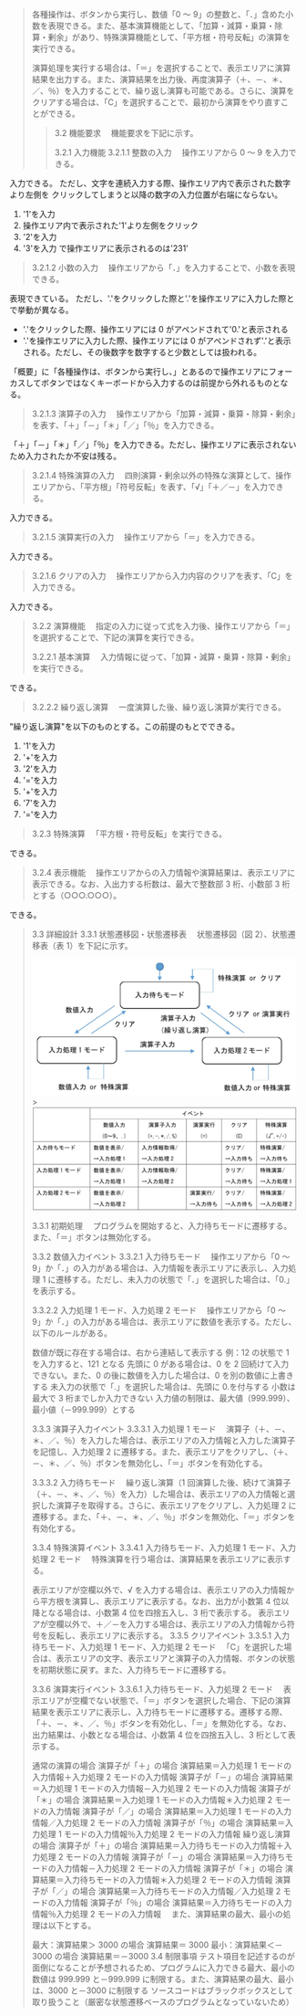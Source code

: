 > 各種操作は、ボタンから実行し、数値「0 ～ 9」の整数と、「．」含めた小数を表現できる。また、基本演算機能として、「加算・減算・乗算・除算・剰余」があり、特殊演算機能として、「平方根・符号反転」の演算を実行できる。
>
> 演算処理を実行する場合は、「＝」を選択することで、表示エリアに演算結果を出力する。また、演算結果を出力後、再度演算子（＋、－、＊、／、％）を入力することで、繰り返し演算も可能である。さらに、演算をクリアする場合は、「C」を選択することで、最初から演算をやり直すことができる。
>
> > 3.2 機能要求
> > 　機能要求を下記に示す。
> >
> > 3.2.1 入力機能
> > 3.2.1.1 整数の入力
> > 　操作エリアから 0 ～ 9 を入力できる。

入力できる。
ただし、文字を連続入力する際、操作エリア内で表示された数字より左側を
クリックしてしまうと以降の数字の入力位置が右端にならない。

1. '1'を入力
2. 操作エリア内で表示された'1'より左側をクリック
3. '2'を入力
4. '3'を入力
   で操作エリアに表示されるのは'231'

> 3.2.1.2 小数の入力
> 　操作エリアから「．」を入力することで、小数を表現できる。

表現できている。
ただし、'.'をクリックした際と'.'を操作エリアに入力した際とで挙動が異なる。

- '.'をクリックした際、操作エリアには 0 がアペンドされて'0.'と表示される
- '.'を操作エリアに入力した際、操作エリアには 0 がアペンドされず'.'と表示される。ただし、その後数字を数字すると少数としては扱われる。

「概要」に「各種操作は、ボタンから実行し、」とあるので操作エリアにフォーカスしてボタンではなくキーボードから入力するのは前提から外れるものとなる。

> 3.2.1.3 演算子の入力
> 　操作エリアから「加算・減算・乗算・除算・剰余」を表す、「＋」「－」「＊」「／」「％」を入力できる。

「＋」「－」「＊」「／」「％」を入力できる。ただし、操作エリアに表示されないため入力されたか不安は残る。

> 3.2.1.4 特殊演算の入力
> 　四則演算・剰余以外の特殊な演算として、操作エリアから、「平方根」「符号反転」を表す、「√」「＋／－」を入力できる。

入力できる。

> 3.2.1.5 演算実行の入力
> 　操作エリアから「＝」を入力できる。

入力できる。

> 3.2.1.6 クリアの入力
> 　操作エリアから入力内容のクリアを表す、「C」を入力できる。

入力できる。

> 3.2.2 演算機能
> 　指定の入力に従って式を入力後、操作エリアから「＝」を選択することで、下記の演算を実行できる。
>
> 3.2.2.1 基本演算
> 　入力情報に従って、「加算・減算・乗算・除算・剰余」を実行できる。

できる。

> 3.2.2.2 繰り返し演算
> 　一度演算した後、繰り返し演算が実行できる。

"繰り返し演算"を以下のものとする。この前提のもとでできる。

1. '1'を入力
2. '+'を入力
3. '2'を入力
4. '='を入力
5. '+'を入力
6. '7'を入力
7. '='を入力

> 3.2.3 特殊演算
> 　「平方根・符号反転」を実行できる。

できる。

> 3.2.4 表示機能
> 　操作エリアからの入力情報や演算結果は、表示エリアに表示できる。なお、入出力する桁数は、最大で整数部 3 桁、小数部 3 桁とする（○○○.○○○）。
>

できる。

> 3.3 詳細設計
> 3.3.1 状態遷移図・状態遷移表
> 　状態遷移図（図 2）、状態遷移表（表 1）を下記に示す。
>
> ![状態遷移図](./状態遷移図.jpg) >![状態遷移表](./状態遷移表.jpg)
>
> 3.3.1 初期処理
> 　プログラムを開始すると、入力待ちモードに遷移する。また、「＝」ボタンは無効化する。
>
> 3.3.2 数値入力イベント
> 3.3.2.1 入力待ちモード
> 　操作エリアから「0 ～ 9」か「．」の入力がある場合は、入力情報を表示エリアに表示し、入力処理 1 に遷移する。ただし、未入力の状態で「．」を選択した場合は、「0.」を表示する。
>
> 3.3.2.2 入力処理 1 モード、入力処理 2 モード
> 　操作エリアから「0 ～ 9」か「．」の入力がある場合は、表示エリアに数値を表示する。ただし、以下のルールがある。
>
> 数値が既に存在する場合は、右から連結して表示する
> 例：12 の状態で 1 を入力すると、121 となる
> 先頭に 0 がある場合は、0 を 2 回続けて入力できない。また、0 の後に数値を入力した場合は、0 を別の数値に上書きする
> 未入力の状態で「.」を選択した場合は、先頭に 0.を付与する
> 小数は最大で 3 桁までしか入力できない
> 入力値の制限は、最大値（999.999）、最小値（－999.999）とする
>
> 3.3.3 演算子入力イベント
> 3.3.3.1 入力処理 1 モード
> 　演算子（＋、－、＊、／、％）を入力した場合は、表示エリアの入力情報と入力した演算子を記憶し、入力処理 2 に遷移する。また、表示エリアをクリアし、（＋、－、＊、／、％）ボタンを無効化し、「＝」ボタンを有効化する。
>
> 3.3.3.2 入力待ちモード
> 　繰り返し演算（1 回演算した後、続けて演算子（＋、－、＊、／、％）を入力）した場合は、表示エリアの入力情報と選択した演算子を取得する。さらに、表示エリアをクリアし、入力処理 2 に遷移する。また、「＋、－、＊、／、％」ボタンを無効化、「＝」ボタンを有効化する。
>
> 3.3.4 特殊演算イベント
> 3.3.4.1 入力待ちモード、入力処理 1 モード、入力処理 2 モード
> 　特殊演算を行う場合は、演算結果を表示エリアに表示する。
>
> 表示エリアが空欄以外で、√ を入力する場合は、表示エリアの入力情報から平方根を演算し、表示エリアに表示する。なお、出力が小数第 4 位以降となる場合は、小数第 4 位を四捨五入し、3 桁で表示する。
> 表示エリアが空欄以外で、＋／－を入力する場合は、表示エリアの入力情報から符号を反転し、表示エリアに表示する。
> 3.3.5 クリアイベント
> 3.3.5.1 入力待ちモード、入力処理 1 モード、入力処理 2 モード
> 　「C」を選択した場合は、表示エリアの文字、表示エリアと演算子の入力情報、ボタンの状態を初期状態に戻す。また、入力待ちモードに遷移する。
>
> 3.3.6 演算実行イベント
> 3.3.6.1 入力待ちモード、入力処理 2 モード
> 　表示エリアが空欄でない状態で、「＝」ボタンを選択した場合、下記の演算結果を表示エリアに表示し、入力待ちモードに遷移する。遷移する際、「＋、－、＊、／、％」ボタンを有効化し、「＝」を無効化する。なお、出力結果は、小数となる場合は、小数第 4 位を四捨五入し、3 桁として表示する。
>
> 通常の演算の場合
> 演算子が「＋」の場合
> 演算結果＝入力処理 1 モードの入力情報＋入力処理 2 モードの入力情報
> 演算子が「－」の場合
> 演算結果＝入力処理 1 モードの入力情報－入力処理 2 モードの入力情報
> 演算子が「＊」の場合
> 演算結果＝入力処理 1 モードの入力情報＊入力処理 2 モードの入力情報
> 演算子が「／」の場合
> 演算結果＝入力処理 1 モードの入力情報／入力処理 2 モードの入力情報
> 演算子が「％」の場合
> 演算結果＝入力処理 1 モードの入力情報％入力処理 2 モードの入力情報
> 繰り返し演算の場合
> 演算子が「＋」の場合
> 演算結果＝入力待ちモードの入力情報＋入力処理 2 モードの入力情報
> 演算子が「－」の場合
> 演算結果＝入力待ちモードの入力情報－入力処理 2 モードの入力情報
> 演算子が「＊」の場合
> 演算結果＝入力待ちモードの入力情報＊入力処理 2 モードの入力情報
> 演算子が「／」の場合
> 演算結果＝入力待ちモードの入力情報／入力処理 2 モードの入力情報
> 演算子が「％」の場合
> 演算結果＝入力待ちモードの入力情報％入力処理 2 モードの入力情報
> 　また、演算結果の最大、最小の処理は以下とする。
>
> 最大：演算結果＞ 3000 の場合
> 演算結果＝ 3000
> 最小：演算結果＜－3000 の場合
> 演算結果＝－3000
> 3.4 制限事項
> テスト項目を記述するのが面倒になることが予想されるため、プログラムに入力できる最大、最小の数値は 999.999 と－999.999 に制限する。また、演算結果の最大、最小は、3000 と－3000 に制限する
> ソースコードはブラックボックスとして取り扱うこと（厳密な状態遷移ベースのプログラムとなっていないため）
